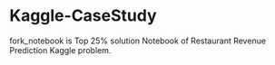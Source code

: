 # Kaggle-CaseStudy
fork_notebook is Top 25% solution Notebook of Restaurant Revenue Prediction Kaggle problem.
